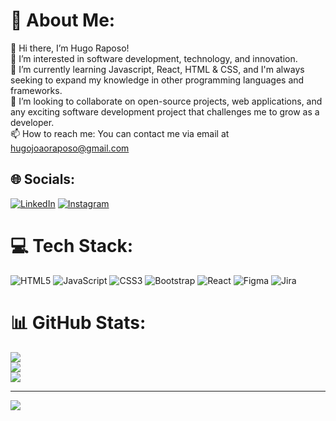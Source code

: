 # 💫 About Me:
👋 Hi there, I’m Hugo Raposo!<br>👀 I’m interested in software development, technology, and innovation.<br>🌱 I’m currently learning Javascript, React, HTML & CSS, and I'm always seeking to expand my knowledge in other programming languages and frameworks.<br>💞️ I’m looking to collaborate on open-source projects, web applications, and any exciting software development project that challenges me to grow as a developer.<br>📫 How to reach me: You can contact me via email at hugojoaoraposo@gmail.com


## 🌐 Socials:
[![LinkedIn](https://img.shields.io/badge/LinkedIn-%230077B5.svg?logo=linkedin&logoColor=white)](https://linkedin.com/in/hugojoaoraposo) [![Instagram](https://img.shields.io/badge/Instagram-%23E4405F.svg?logo=Instagram&logoColor=white)](https://instagram.com/hugojoaoraposo) 

# 💻 Tech Stack:
![HTML5](https://img.shields.io/badge/html5-%23E34F26.svg?style=for-the-badge&logo=html5&logoColor=white) ![JavaScript](https://img.shields.io/badge/javascript-%23323330.svg?style=for-the-badge&logo=javascript&logoColor=%23F7DF1E) ![CSS3](https://img.shields.io/badge/css3-%231572B6.svg?style=for-the-badge&logo=css3&logoColor=white) ![Bootstrap](https://img.shields.io/badge/bootstrap-%23563D7C.svg?style=for-the-badge&logo=bootstrap&logoColor=white) ![React](https://img.shields.io/badge/react-%2320232a.svg?style=for-the-badge&logo=react&logoColor=%2361DAFB) 	![Figma](https://img.shields.io/badge/figma-%23F24E1E.svg?style=for-the-badge&logo=figma&logoColor=white) ![Jira](https://img.shields.io/badge/jira-%230A0FFF.svg?style=for-the-badge&logo=jira&logoColor=white)
# 📊 GitHub Stats:
![](https://github-readme-stats.vercel.app/api?username=hugojoaoraposo&theme=dark&hide_border=false&include_all_commits=false&count_private=false)<br/>
![](https://github-readme-streak-stats.herokuapp.com/?user=hugojoaoraposo&theme=dark&hide_border=false)<br/>
![](https://github-readme-stats.vercel.app/api/top-langs/?username=hugojoaoraposo&theme=dark&hide_border=false&include_all_commits=false&count_private=false&layout=compact)

---
[![](https://visitcount.itsvg.in/api?id=hugojoaoraposo&icon=5&color=0)](https://visitcount.itsvg.in)

<!-- Proudly created with GPRM ( https://gprm.itsvg.in ) -->

<!---
hugojoaoraposo/hugojoaoraposo is a ✨ special ✨ repository because its `README.md` (this file) appears on your GitHub profile.
You can click the Preview link to take a look at your changes.
--->
